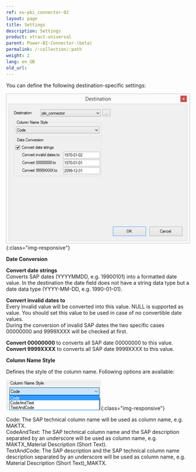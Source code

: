 ```yaml
---
ref: xu-pbi_connector-02
layout: page
title: Settings
description: Settings
product: xtract-universal
parent: Power-BI-Connector-(beta)
permalink: /:collection/:path
weight: 2
lang: en_GB
old_url:
---
```


You can define the following destination-specific settings:

![pbi-configuration](/img/content/XU_pbi_connector_destination.jpg){:class="img-responsive"}

**Date Conversion** 

**Convert date strings**<br>
Converts SAP dates (YYYYMMDD, e.g. 19900101) into a formatted date value. In the destination the date field does not have a string data type but a date data type (YYYY-MM-DD, e.g. 1990-01-01). 

**Convert invalid dates to** <br>
Every invalid value will be converted into this value. NULL is supported as value. 
You should set this value to be used in case of no convertible date values.  
During the conversion of invalid SAP dates the two specific cases 00000000 and 9999XXXX will be checked at first. 

**Convert 00000000** to converts all SAP date 00000000 to this value.<br> 
**Convert 9999XXXX** to converts all SAP date 9999XXXX to this value.

**Column Name Style** 

Defines the style of the column name. Following options are available: 

![Ex-Spec-Settings-Makt-ColumnName](/img/content/Ex-Spec-Settings-Makt-ColumnName.jpg){:class="img-responsive"}

Code: The SAP technical column name will be used as column name, e.g. MAKTX.<br>
CodeAndText: The SAP technical column name and the SAP description separated by an underscore will be used as column name, e.g. MAKTX_Material Description (Short Text).<br>
TextAndCode: The SAP description and the SAP technical column name description separated by an underscore will be used as column name, e.g. Material Description (Short Text)_MAKTX.